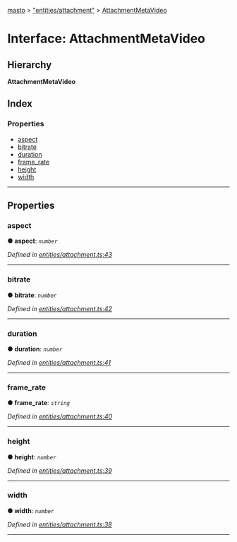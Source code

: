 [masto](../README.md) > ["entities/attachment"](../modules/_entities_attachment_.md) > [AttachmentMetaVideo](../interfaces/_entities_attachment_.attachmentmetavideo.md)

# Interface: AttachmentMetaVideo

## Hierarchy

**AttachmentMetaVideo**

## Index

### Properties

* [aspect](_entities_attachment_.attachmentmetavideo.md#aspect)
* [bitrate](_entities_attachment_.attachmentmetavideo.md#bitrate)
* [duration](_entities_attachment_.attachmentmetavideo.md#duration)
* [frame_rate](_entities_attachment_.attachmentmetavideo.md#frame_rate)
* [height](_entities_attachment_.attachmentmetavideo.md#height)
* [width](_entities_attachment_.attachmentmetavideo.md#width)

---

## Properties

<a id="aspect"></a>

###  aspect

**● aspect**: *`number`*

*Defined in [entities/attachment.ts:43](https://github.com/neet/masto.js/blob/cdad6ed/src/entities/attachment.ts#L43)*

___
<a id="bitrate"></a>

###  bitrate

**● bitrate**: *`number`*

*Defined in [entities/attachment.ts:42](https://github.com/neet/masto.js/blob/cdad6ed/src/entities/attachment.ts#L42)*

___
<a id="duration"></a>

###  duration

**● duration**: *`number`*

*Defined in [entities/attachment.ts:41](https://github.com/neet/masto.js/blob/cdad6ed/src/entities/attachment.ts#L41)*

___
<a id="frame_rate"></a>

###  frame_rate

**● frame_rate**: *`string`*

*Defined in [entities/attachment.ts:40](https://github.com/neet/masto.js/blob/cdad6ed/src/entities/attachment.ts#L40)*

___
<a id="height"></a>

###  height

**● height**: *`number`*

*Defined in [entities/attachment.ts:39](https://github.com/neet/masto.js/blob/cdad6ed/src/entities/attachment.ts#L39)*

___
<a id="width"></a>

###  width

**● width**: *`number`*

*Defined in [entities/attachment.ts:38](https://github.com/neet/masto.js/blob/cdad6ed/src/entities/attachment.ts#L38)*

___


